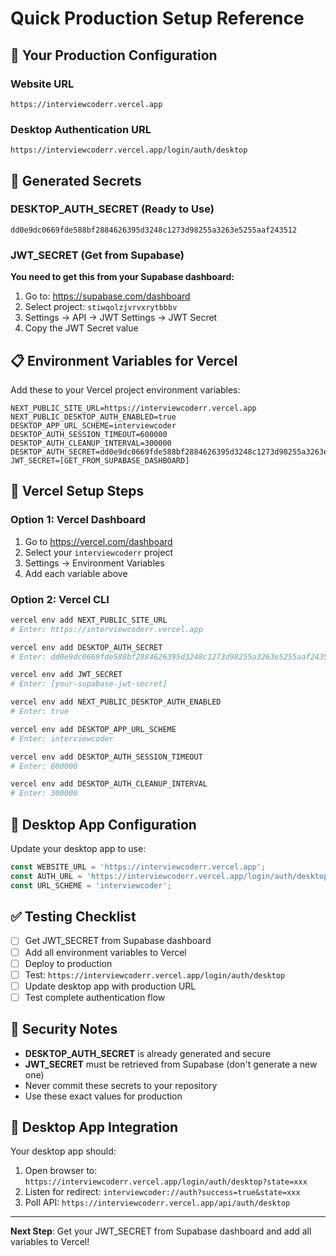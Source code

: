 # Quick Production Setup Reference

## 🚀 Your Production Configuration

### Website URL
```
https://interviewcoderr.vercel.app
```

### Desktop Authentication URL
```
https://interviewcoderr.vercel.app/login/auth/desktop
```

## 🔑 Generated Secrets

### DESKTOP_AUTH_SECRET (Ready to Use)
```
dd0e9dc0669fde588bf2884626395d3248c1273d98255a3263e5255aaf243512
```

### JWT_SECRET (Get from Supabase)
**You need to get this from your Supabase dashboard:**

1. Go to: https://supabase.com/dashboard
2. Select project: `stiwqolzjvrvxrytbbbv`
3. Settings → API → JWT Settings → JWT Secret
4. Copy the JWT Secret value

## 📋 Environment Variables for Vercel

Add these to your Vercel project environment variables:

```env
NEXT_PUBLIC_SITE_URL=https://interviewcoderr.vercel.app
NEXT_PUBLIC_DESKTOP_AUTH_ENABLED=true
DESKTOP_APP_URL_SCHEME=interviewcoder
DESKTOP_AUTH_SESSION_TIMEOUT=600000
DESKTOP_AUTH_CLEANUP_INTERVAL=300000
DESKTOP_AUTH_SECRET=dd0e9dc0669fde588bf2884626395d3248c1273d98255a3263e5255aaf243512
JWT_SECRET=[GET_FROM_SUPABASE_DASHBOARD]
```

## 🔧 Vercel Setup Steps

### Option 1: Vercel Dashboard
1. Go to https://vercel.com/dashboard
2. Select your `interviewcoderr` project
3. Settings → Environment Variables
4. Add each variable above

### Option 2: Vercel CLI
```bash
vercel env add NEXT_PUBLIC_SITE_URL
# Enter: https://interviewcoderr.vercel.app

vercel env add DESKTOP_AUTH_SECRET
# Enter: dd0e9dc0669fde588bf2884626395d3248c1273d98255a3263e5255aaf243512

vercel env add JWT_SECRET
# Enter: [your-supabase-jwt-secret]

vercel env add NEXT_PUBLIC_DESKTOP_AUTH_ENABLED
# Enter: true

vercel env add DESKTOP_APP_URL_SCHEME
# Enter: interviewcoder

vercel env add DESKTOP_AUTH_SESSION_TIMEOUT
# Enter: 600000

vercel env add DESKTOP_AUTH_CLEANUP_INTERVAL
# Enter: 300000
```

## 🎯 Desktop App Configuration

Update your desktop app to use:

```typescript
const WEBSITE_URL = 'https://interviewcoderr.vercel.app';
const AUTH_URL = 'https://interviewcoderr.vercel.app/login/auth/desktop';
const URL_SCHEME = 'interviewcoder';
```

## ✅ Testing Checklist

- [ ] Get JWT_SECRET from Supabase dashboard
- [ ] Add all environment variables to Vercel
- [ ] Deploy to production
- [ ] Test: `https://interviewcoderr.vercel.app/login/auth/desktop`
- [ ] Update desktop app with production URL
- [ ] Test complete authentication flow

## 🚨 Security Notes

- **DESKTOP_AUTH_SECRET** is already generated and secure
- **JWT_SECRET** must be retrieved from Supabase (don't generate a new one)
- Never commit these secrets to your repository
- Use these exact values for production

## 📱 Desktop App Integration

Your desktop app should:
1. Open browser to: `https://interviewcoderr.vercel.app/login/auth/desktop?state=xxx`
2. Listen for redirect: `interviewcoder://auth?success=true&state=xxx`
3. Poll API: `https://interviewcoderr.vercel.app/api/auth/desktop`

---

**Next Step**: Get your JWT_SECRET from Supabase dashboard and add all variables to Vercel!

